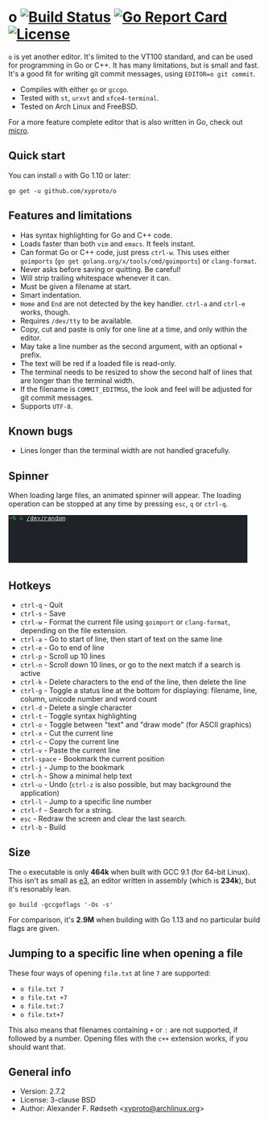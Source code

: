 # o [![Build Status](https://travis-ci.com/xyproto/o.svg?branch=master)](https://travis-ci.com/xyproto/o) [![Go Report Card](https://goreportcard.com/badge/github.com/xyproto/o)](https://goreportcard.com/report/github.com/xyproto/o) [![License](https://img.shields.io/badge/license-BSD-green.svg?style=flat)](https://raw.githubusercontent.com/xyproto/o/master/LICENSE)

`o` is yet another editor. It's limited to the VT100 standard, and can be used for programming in Go or C++. It has many limitations, but is small and fast. It's a good fit for writing git commit messages, using `EDITOR=o git commit`.

* Compiles with either `go` or `gccgo`.
* Tested with `st`, `urxvt` and `xfce4-terminal`.
* Tested on Arch Linux and FreeBSD.

For a more feature complete editor that is also written in Go, check out [micro](https://github.com/zyedidia/micro).

<!--## Screenshot

![screenshot](img/screenshot.png)
-->

## Quick start

You can install `o` with Go 1.10 or later:

    go get -u github.com/xyproto/o

## Features and limitations

* Has syntax highlighting for Go and C++ code.
* Loads faster than both `vim` and `emacs`. It feels instant.
* Can format Go or C++ code, just press `ctrl-w`. This uses either `goimports` (`go get golang.org/x/tools/cmd/goimports`) or `clang-format`.
* Never asks before saving or quitting. Be careful!
* Will strip trailing whitespace whenever it can.
* Must be given a filename at start.
* Smart indentation.
* `Home` and `End` are not detected by the key handler. `ctrl-a` and `ctrl-e` works, though.
* Requires `/dev/tty` to be available.
* Copy, cut and paste is only for one line at a time, and only within the editor.
* May take a line number as the second argument, with an optional `+` prefix.
* The text will be red if a loaded file is read-only.
* The terminal needs to be resized to show the second half of lines that are longer than the terminal width.
* If the filename is `COMMIT_EDITMSG`, the look and feel will be adjusted for git commit messages.
* Supports `UTF-8`.

## Known bugs

* Lines longer than the terminal width are not handled gracefully.

## Spinner

When loading large files, an animated spinner will appear. The loading operation can be stopped at any time by pressing `esc`, `q` or `ctrl-q`.

![progress](img/progress.gif)

## Hotkeys

* `ctrl-q` - Quit
* `ctrl-s` - Save
* `ctrl-w` - Format the current file using `goimport` or `clang-format`, depending on the file extension.
* `ctrl-a` - Go to start of line, then start of text on the same line
* `ctrl-e` - Go to end of line
* `ctrl-p` - Scroll up 10 lines
* `ctrl-n` - Scroll down 10 lines, or go to the next match if a search is active
* `ctrl-k` - Delete characters to the end of the line, then delete the line
* `ctrl-g` - Toggle a status line at the bottom for displaying: filename, line, column, unicode number and word count
* `ctrl-d` - Delete a single character
* `ctrl-t` - Toggle syntax highlighting
* `ctrl-o` - Toggle between "text" and "draw mode" (for ASCII graphics)
* `ctrl-x` - Cut the current line
* `ctrl-c` - Copy the current line
* `ctrl-v` - Paste the current line
* `ctrl-space` - Bookmark the current position
* `ctrl-j` - Jump to the bookmark
* `ctrl-h` - Show a minimal help text
* `ctrl-u` - Undo (`ctrl-z` is also possible, but may background the application)
* `ctrl-l` - Jump to a specific line number
* `ctrl-f` - Search for a string.
* `esc` - Redraw the screen and clear the last search.
* `ctrl-b` - Build

## Size

The `o` executable is only **464k** when built with GCC 9.1 (for 64-bit Linux). This isn't as small as [e3](https://sites.google.com/site/e3editor/), an editor written in assembly (which is **234k**), but it's resonably lean.

    go build -gccgoflags '-Os -s'

For comparison, it's **2.9M** when building with Go 1.13 and no particular build flags are given.

## Jumping to a specific line when opening a file

These four ways of opening `file.txt` at line `7` are supported:

* `o file.txt 7`
* `o file.txt +7`
* `o file.txt:7`
* `o file.txt+7`

This also means that filenames containing `+` or `:` are not supported, if followed by a number. Opening files with the `c++` extension works, if you should want that.

## General info

* Version: 2.7.2
* License: 3-clause BSD
* Author: Alexander F. Rødseth &lt;xyproto@archlinux.org&gt;
